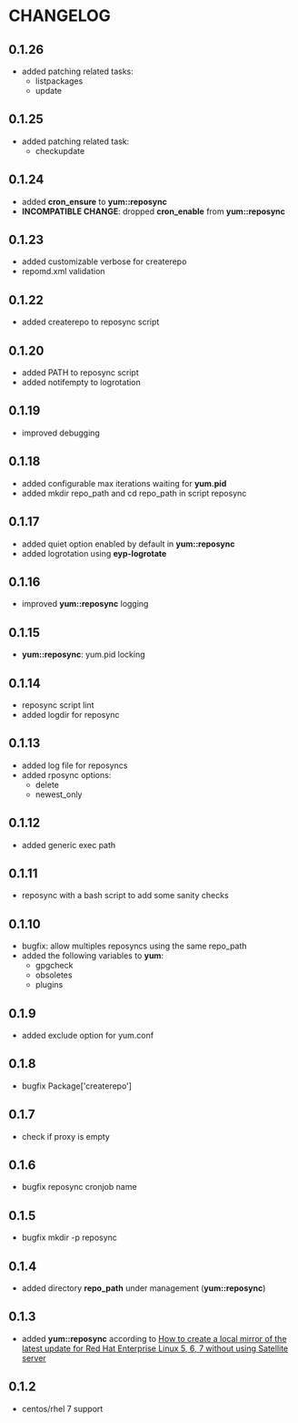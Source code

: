 # CHANGELOG

## 0.1.26

* added patching related tasks:
  - listpackages
  - update

## 0.1.25

* added patching related task:
  - checkupdate

## 0.1.24

* added **cron_ensure** to **yum::reposync**
* **INCOMPATIBLE CHANGE**: dropped **cron_enable** from **yum::reposync**

## 0.1.23

* added customizable verbose for createrepo
* repomd.xml validation

## 0.1.22

* added createrepo to reposync script

## 0.1.20

* added PATH to reposync script
* added notifempty to logrotation

## 0.1.19

* improved debugging

## 0.1.18

* added configurable max iterations waiting for **yum.pid**
* added mkdir repo_path and cd repo_path in script reposync

## 0.1.17

* added quiet option enabled by default in **yum::reposync**
* added logrotation using **eyp-logrotate**

## 0.1.16

* improved **yum::reposync** logging

## 0.1.15

* **yum::reposync**: yum.pid locking

## 0.1.14

* reposync script lint
* added logdir for reposync

## 0.1.13

* added log file for reposyncs
* added rposync options:
  * delete
  * newest_only

## 0.1.12

* added generic exec path

## 0.1.11

* reposync with a bash script to add some sanity checks

## 0.1.10

* bugfix: allow multiples reposyncs using the same repo_path
* added the following variables to **yum**:
  * gpgcheck
  * obsoletes
  * plugins

## 0.1.9

* added exclude option for yum.conf

## 0.1.8

* bugfix Package['createrepo']

## 0.1.7

* check if proxy is empty

## 0.1.6

* bugfix reposync cronjob name

## 0.1.5

* bugfix mkdir -p reposync

## 0.1.4

* added directory **repo_path** under management (**yum::reposync**)

## 0.1.3

* added **yum::reposync** according to [How to create a local mirror of the latest update for Red Hat Enterprise Linux 5, 6, 7 without using Satellite server](https://access.redhat.com/solutions/23016)

## 0.1.2

* centos/rhel 7 support
